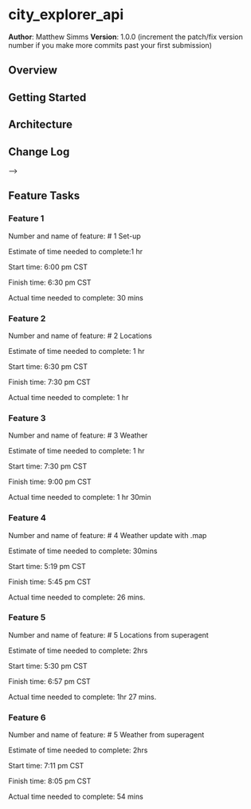 # city_explorer_api

**Author**: Matthew Simms
**Version**: 1.0.0 (increment the patch/fix version number if you make more commits past your first submission)

## Overview
<!-- Provide a high level overview of what this application is and why you are building it, beyond the fact that it's an assignment for this class. (i.e. What's your problem domain?) -->

## Getting Started
<!-- What are the steps that a user must take in order to build this app on their own machine and get it running? -->

## Architecture
<!-- Provide a detailed description of the application design. What technologies (languages, libraries, etc) you're using, and any other relevant design information. -->

## Change Log
<!-- Use this area to document the iterative changes made to your application as each feature is successfully implemented. Use time stamps. Here's an examples:

01-01-2001 4:59pm - Application now has a fully-functional express server, with a GET route for the location resource.

## Credits and Collaborations
<!-- Give credit (and a link) to other people or resources that helped you build this application. -->
-->
## Feature Tasks 

### Feature 1
Number and name of feature: # 1 Set-up

Estimate of time needed to complete:1 hr

Start time: 6:00 pm CST

Finish time: 6:30 pm CST

Actual time needed to complete: 30 mins

### Feature 2
Number and name of feature: # 2 Locations

Estimate of time needed to complete: 1 hr

Start time: 6:30 pm CST

Finish time: 7:30 pm CST

Actual time needed to complete: 1 hr

### Feature 3
Number and name of feature: # 3 Weather

Estimate of time needed to complete: 1 hr

Start time: 7:30 pm CST

Finish time: 9:00 pm CST

Actual time needed to complete: 1 hr 30min

### Feature 4
Number and name of feature: # 4 Weather update with .map

Estimate of time needed to complete: 30mins

Start time: 5:19 pm CST

Finish time: 5:45 pm CST

Actual time needed to complete: 26 mins. 

### Feature 5
Number and name of feature: # 5 Locations from superagent

Estimate of time needed to complete: 2hrs

Start time: 5:30 pm CST

Finish time: 6:57 pm CST

Actual time needed to complete: 1hr 27 mins. 

### Feature 6
Number and name of feature: # 5 Weather from superagent

Estimate of time needed to complete: 2hrs

Start time: 7:11 pm CST

Finish time: 8:05 pm CST

Actual time needed to complete: 54 mins  



